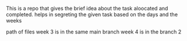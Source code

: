 This is a repo that gives the brief idea about the task aloocated and completed.
helps in segreting the given task based on the days and the weeks

path of files
week 3 is in the same main branch
week 4 is in the branch 2
